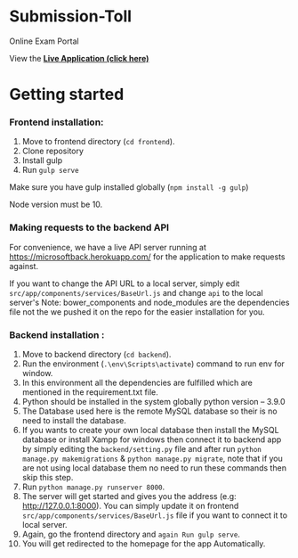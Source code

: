 # Submission-Toll
Online Exam Portal

View the **[Live Application (click here)](https://samyak3009.github.io/frontend-live/#/home_page)** 
# Getting started

### Frontend installation:
1.	Move to frontend directory (`cd frontend`).
2. Clone repository
3. Install gulp
4. Run `gulp serve`

Make sure you have gulp installed globally (`npm install -g gulp`)

Node version must be 10.

### Making requests to the backend API

For convenience, we have a live API server running at https://microsoftback.herokuapp.com/ for the application to make requests against.

If you want to change the API URL to a local server, simply edit `src/app/components/services/BaseUrl.js` and change `api` to the local server's 
Note: bower_components and node_modules are the dependencies file not the we pushed it on the repo for the easier installation for you. 

### Backend installation :
1.	Move to backend directory (`cd backend`).
2.	Run the environment (`.\env\Scripts\activate`) command to run env for window.
3.	In this environment all the dependencies are fulfilled which are mentioned in the requirement.txt file.
4.	Python should be installed in the system globally python version – 3.9.0
5.	The Database used here is the remote MySQL database so their is no need to install the database.
6.	If you wants to create your own local database then install the MySQL database or install Xampp for windows then connect it to backend app by  simply editing the `backend/setting.py` file and after run `python manage.py makemigrations` & `python manage.py migrate`, note that if you are not using local database them no need to run these commands then skip this step.
7.	Run `python manage.py runserver 8000`.
8.	The server will get started and gives you the address (e.g: http://127.0.0.1:8000). You can simply update it on frontend `src/app/components/services/BaseUrl.js` file if you want to connect it to local server.
9.	Again, go the frontend directory and `again Run gulp serve`.
10.	You will get redirected to the homepage for the app Automatically. 

<br />

